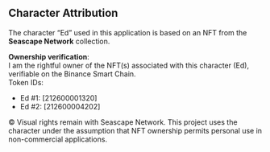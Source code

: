## Character Attribution

The character “Ed” used in this application is based on an NFT from the **Seascape Network** collection.

**Ownership verification**:  
I am the rightful owner of the NFT(s) associated with this character (Ed), verifiable on the Binance Smart Chain.  
Token IDs:
- Ed #1: [212600001320]
- Ed #2: [212600004202]

© Visual rights remain with Seascape Network. This project uses the character under the assumption that NFT ownership permits personal use in non-commercial applications.
